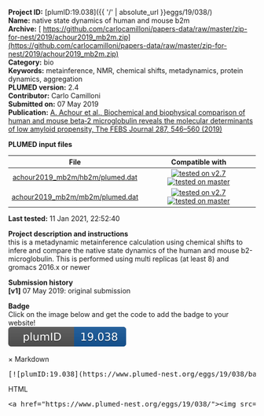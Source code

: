 **Project ID:** [plumID:19.038]({{ '/' | absolute_url }}eggs/19/038/)  
**Name:**  native state dynamics of human and mouse b2m  
**Archive:** [ https://github.com/carlocamilloni/papers-data/raw/master/zip-for-nest/2019/achour2019_mb2m.zip](https://github.com/carlocamilloni/papers-data/raw/master/zip-for-nest/2019/achour2019_mb2m.zip)  
**Category:**  bio  
**Keywords:**  metainference, NMR, chemical shifts, metadynamics, protein dynamics, aggregation  
**PLUMED version:**  2.4  
**Contributor:**  Carlo Camilloni  
**Submitted on:** 07 May 2019  
**Publication:** [A. Achour et al., Biochemical and biophysical comparison of human and mouse beta‐2 microglobulin reveals the molecular determinants of low amyloid propensity, The FEBS Journal 287, 546–560 (2019)](http://dx.doi.org/10.1111/febs.15046)  
  
**PLUMED input files**  
  
| File     | Compatible with |  
|:--------:|:--------:|  
| [achour2019_mb2m/hb2m/plumed.dat](./data/achour2019_mb2m/hb2m/plumed.dat.md) |  [![tested on v2.7](https://img.shields.io/badge/v2.7-passing-green.svg)](data/achour2019_mb2m/hb2m/plumed.dat.plumed.stderr) [![tested on master](https://img.shields.io/badge/master-passing-green.svg)](data/achour2019_mb2m/hb2m/plumed.dat.plumed_master.stderr) |  
| [achour2019_mb2m/mb2m/plumed.dat](./data/achour2019_mb2m/mb2m/plumed.dat.md) |  [![tested on v2.7](https://img.shields.io/badge/v2.7-passing-green.svg)](data/achour2019_mb2m/mb2m/plumed.dat.plumed.stderr) [![tested on master](https://img.shields.io/badge/master-passing-green.svg)](data/achour2019_mb2m/mb2m/plumed.dat.plumed_master.stderr) |  
  
**Last tested:**  11 Jan 2021, 22:52:40
  
**Project description and instructions**  
this is a metadynamic metainference calculation using chemical shifts to infere and compare the native state dynamics of the human and mouse b2-microglobulin. This is performed using multi replicas (at least 8) and gromacs 2016.x or newer 

  
**Submission history**  
**[v1]** 07 May 2019: original submission  
  
**Badge**  
Click on the image below and get the code to add the badge to your website!  
<img src="./badge.svg" alt="plumeDnest:19.038" id="myBtn" class="badge">
<div id="myModal" class="modal">
  <div class="modal-content">
    <span class="close">&times;</span>
    Markdown<pre>[![plumID:19.038](https://www.plumed-nest.org/eggs/19/038/badge.svg)](https://www.plumed-nest.org/eggs/19/038/)</pre>
    HTML<pre>&lt;a href="https://www.plumed-nest.org/eggs/19/038/"&gt;&lt;img src="https://www.plumed-nest.org/eggs/19/038/badge.svg" alt="plumID:19.038"&gt;&lt;/a&gt;</pre>
  </div>
</div>
